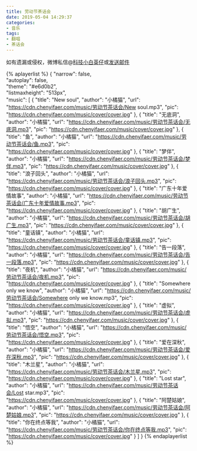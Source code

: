 ```yaml
---
title: 劳动节茶话会
date: 2019-05-04 14:29:37
categories:
- 音乐
tags:
- 翻唱
- 茶话会
---
```


如有遗漏或侵权，微博私信@<a href="https://weibo.com/kjxbyz" target="_blank">科技小白英仔</a>或<a href="mailto:me@chenyifaer.com" target="_blank">发送邮件</a>

{% aplayerlist %}
{
    "narrow": false,                          
    "autoplay": false,                         
    "theme": "#e6d0b2",	  
    "listmaxheight": "513px",                    
    "music": [
        {
            "title": "New soul",
            "author": "小橘猫",
            "url": "https://cdn.chenyifaer.com/music/劳动节茶话会/New soul.mp3",
            "pic": "https://cdn.chenyifaer.com/music/cover/cover.jpg"
        },
        {
            "title": "无底洞",
            "author": "小橘猫",
            "url": "https://cdn.chenyifaer.com/music/劳动节茶话会/无底洞.mp3",
            "pic": "https://cdn.chenyifaer.com/music/cover/cover.jpg"
        },
        {
            "title": "鱼",
            "author": "小橘猫",
            "url": "https://cdn.chenyifaer.com/music/劳动节茶话会/鱼.mp3",
            "pic": "https://cdn.chenyifaer.com/music/cover/cover.jpg"
        },
        {
            "title": "梦伴",
            "author": "小橘猫",
            "url": "https://cdn.chenyifaer.com/music/劳动节茶话会/梦伴.mp3",
            "pic": "https://cdn.chenyifaer.com/music/cover/cover.jpg"
        },
        {
            "title": "浪子回头",
            "author": "小橘猫",
            "url": "https://cdn.chenyifaer.com/music/劳动节茶话会/浪子回头.mp3",
            "pic": "https://cdn.chenyifaer.com/music/cover/cover.jpg"
        },
        {
            "title": "广东十年爱情故事",
            "author": "小橘猫",
            "url": "https://cdn.chenyifaer.com/music/劳动节茶话会/广东十年爱情故事.mp3",
            "pic": "https://cdn.chenyifaer.com/music/cover/cover.jpg"
        },
        {
            "title": "胡广生",
            "author": "小橘猫",
            "url": "https://cdn.chenyifaer.com/music/劳动节茶话会/胡广生.mp3",
            "pic": "https://cdn.chenyifaer.com/music/cover/cover.jpg"
        },
        {
            "title": "童话镇",
            "author": "小橘猫",
            "url": "https://cdn.chenyifaer.com/music/劳动节茶话会/童话镇.mp3",
            "pic": "https://cdn.chenyifaer.com/music/cover/cover.jpg"
        },
        {
            "title": "告一段落",
            "author": "小橘猫",
            "url": "https://cdn.chenyifaer.com/music/劳动节茶话会/告一段落.mp3",
            "pic": "https://cdn.chenyifaer.com/music/cover/cover.jpg"
        },
        {
            "title": "夜机",
            "author": "小橘猫",
            "url": "https://cdn.chenyifaer.com/music/劳动节茶话会/夜机.mp3",
            "pic": "https://cdn.chenyifaer.com/music/cover/cover.jpg"
        },
        {
            "title": "Somewhere only we know",
            "author": "小橘猫",
            "url": "https://cdn.chenyifaer.com/music/劳动节茶话会/Somewhere only we know.mp3",
            "pic": "https://cdn.chenyifaer.com/music/cover/cover.jpg"
        },
        {
            "title": "虚拟",
            "author": "小橘猫",
            "url": "https://cdn.chenyifaer.com/music/劳动节茶话会/虚拟.mp3",
            "pic": "https://cdn.chenyifaer.com/music/cover/cover.jpg"
        },
        {
            "title": "悟空",
            "author": "小橘猫",
            "url": "https://cdn.chenyifaer.com/music/劳动节茶话会/悟空.mp3",
            "pic": "https://cdn.chenyifaer.com/music/cover/cover.jpg"
        },
        {
            "title": "爱在深秋",
            "author": "小橘猫",
            "url": "https://cdn.chenyifaer.com/music/劳动节茶话会/爱在深秋.mp3",
            "pic": "https://cdn.chenyifaer.com/music/cover/cover.jpg"
        },
        {
            "title": "木兰星",
            "author": "小橘猫",
            "url": "https://cdn.chenyifaer.com/music/劳动节茶话会/木兰星.mp3",
            "pic": "https://cdn.chenyifaer.com/music/cover/cover.jpg"
        },
        {
             "title": "Lost star",
             "author": "小橘猫",
             "url": "https://cdn.chenyifaer.com/music/劳动节茶话会/Lost star.mp3",
             "pic": "https://cdn.chenyifaer.com/music/cover/cover.jpg"
        },
        {
            "title": "阿楚姑娘",
            "author": "小橘猫",
            "url": "https://cdn.chenyifaer.com/music/劳动节茶话会/阿楚姑娘.mp3",
            "pic": "https://cdn.chenyifaer.com/music/cover/cover.jpg"
        },
        {
            "title": "你在终点等我",
            "author": "小橘猫",
            "url": "https://cdn.chenyifaer.com/music/劳动节茶话会/你在终点等我.mp3",
            "pic": "https://cdn.chenyifaer.com/music/cover/cover.jpg"
        }
    ]
}
{% endaplayerlist %}
